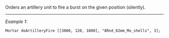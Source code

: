 Orders an artillery unit to fire a burst on the given position (silently).


---
*Example 1:*
```sqf
Mortar doArtilleryFire [[3000, 120, 1000], "8Rnd_82mm_Mo_shells", 3];
```